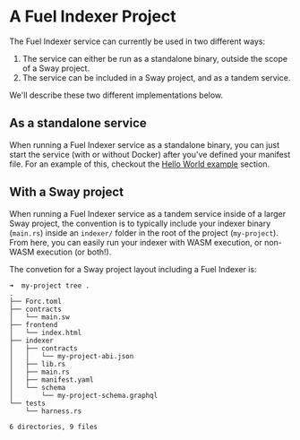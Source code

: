 # A Fuel Indexer Project

The Fuel Indexer service can currently be used in two different ways:

1. The service can either be run as a standalone binary, outside the scope of a Sway project.
2. The service can be included in a Sway project, and as a tandem service.

We'll describe these two different implementations below.

## As a standalone service

When running a Fuel Indexer service as a standalone binary, you can just start the service (with or without Docker) after you've defined your manifest file. For an example of this, checkout the [Hello World example](./../examples/hello-indexer.md) section.

## With a Sway project

When running a Fuel Indexer service as a tandem service inside of a larger Sway project, the convention is to typically include your indexer binary (`main.rs`) inside an `indexer/` folder in the root of the project (`my-project`). From here, you can easily run your indexer with WASM execution, or non-WASM execution (or both!).

The convetion for a Sway project layout including a Fuel Indexer is:

```text
➜  my-project tree .
.
├── Forc.toml
├── contracts
│   └── main.sw
├── frontend
│   └── index.html
├── indexer
│   ├── contracts
│   │   └── my-project-abi.json
│   ├── lib.rs
│   ├── main.rs
│   ├── manifest.yaml
│   └── schema
│       └── my-project-schema.graphql
└── tests
    └── harness.rs

6 directories, 9 files
```
